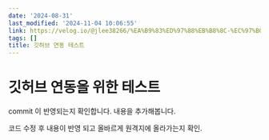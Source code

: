 ```yaml
---
date: '2024-08-31'
last_modified: '2024-11-04 10:06:55'
link: https://velog.io/@jlee38266/%EA%B9%83%ED%97%88%EB%B8%8C-%EC%97%B0%EB%8F%99-%ED%85%8C%EC%8A%A4%ED%8A%B8
tags: []
title: 깃허브 연동 테스트
---
```


# 깃허브 연동을 위한 테스트

commit 이 반영되는지 확인합니다. 내용을 추가해봅니다.

코드 수정 후 내용이 반영 되고 올바르게 원격지에 올라가는지 확인.